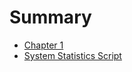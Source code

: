 # Summary

- [Chapter 1](./chapter_1.md)
- [System Statistics Script](./MCOMD3AOS_systemStats_script/systemStats.md)